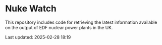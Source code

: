 # Nuke Watch

This repository includes code for retrieving the latest information available on the output of EDF nuclear power plants in the UK.

Last updated: 2025-02-28 18:19